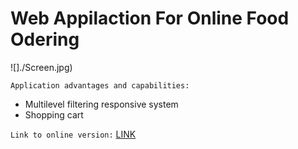 # Web Appilaction For Online Food Odering 

![]./Screen.jpg)


`Application advantages and capabilities:`

- Multilevel filtering responsive system
- Shopping cart 

`Link to online version:` [LINK](https://course-jsbasic.javascript.ru/)






